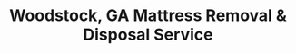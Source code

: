 ---
layout: location.njk
title: Woodstock, GA Mattress Removal & Disposal Service
description: Professional mattress removal in Woodstock, Georgia. Next-day pickup  Licensed, insured, and eco-friendly disposal. Serving Towne Lake and all family neighborhoods.
permalink: /mattress-removal/georgia/atlanta/woodstock/
city: Woodstock
state: Georgia
stateSlug: georgia
parentMetro: "Atlanta"
tier: 3
coordinates:
  lat: 34.1014
  lng: -84.5194
pricing:
  startingPrice: 125
  single: 125
  queen: 155
  king: 180
  boxSpring: 30
neighborhoods:
  - name: Eagle Watch at Towne Lake
    zipCodes: ["30189"]
  - name: Towne Lake Hills North
    zipCodes: ["30189"]
  - name: Towne Lake Hills West
    zipCodes: ["30189"]
  - name: Towne Lake Hills South
    zipCodes: ["30189"]
  - name: Deer Run at Towne Lake
    zipCodes: ["30189"]
  - name: The Arbors at Towne Lake
    zipCodes: ["30189"]
  - name: Rose Creek at Towne Lake
    zipCodes: ["30189"]
  - name: Wellesley at Towne Lake
    zipCodes: ["30189"]
  - name: Downtown Historic District
    zipCodes: ["30188"]
  - name: Lakestone
    zipCodes: ["30188"]
  - name: Bradshaw Farm
    zipCodes: ["30188"]
  - name: Mill Creek
    zipCodes: ["30188"]
  - name: Bentwater
    zipCodes: ["30189"]
  - name: Bridgemill
    zipCodes: ["30188"]
  - name: Farmington
    zipCodes: ["30188"]
  - name: Fernwood Creek
    zipCodes: ["30189"]
  - name: Arnold Mill Estates
    zipCodes: ["30188"]
zipCodes:
  - "30188"
  - "30189"
recyclingPartners:
  - "Waste Management Woodstock"
  - "Cherokee County Recycling Center"
  - "City of Woodstock Public Works"
localRegulations: "We handle all Woodstock mattress disposal requirements coordinating with Cherokee County waste management protocols and City of Woodstock guidelines. Our service includes pickup, proper loading, and transport to approved recycling facilities. We work with county-approved systems and understand Cherokee County's specific disposal requirements to ensure compliance with all municipal guidelines for mattress disposal throughout family neighborhoods and master-planned communities."
nearbyCities:
  - name: Atlanta
    distance: "30 miles"
    slug: "atlanta"
    isSuburb: false
  - name: Marietta
    distance: "13 miles"
    slug: "marietta"
    isSuburb: true
  - name: Kennesaw
    distance: "8 miles"
    slug: "kennesaw"
    isSuburb: true
  - name: Alpharetta
    distance: "25 miles"
    slug: "alpharetta"
    isSuburb: true
  - name: Roswell
    distance: "15 miles"
    slug: "roswell"
    isSuburb: true
reviews:
  count: 127
  featured:
    - author: "Michelle P."
      neighborhood: "Eagle Watch"
      rating: 5
      text: "We live in the golf course community and honestly had no clue how to get rid of our kids' old bunk bed mattresses. These folks made it so simple - just scheduled online and they handled everything. Perfect for busy families who don't have time to figure out county disposal stuff."
    - author: "Ryan K."
      neighborhood: "Towne Lake Hills"
      rating: 5
      text: "Just bought our dream home in Towne Lake and needed the guest room mattress gone before family came to visit. Called Wednesday, they came Friday morning, done in 15 minutes. Exactly what you want when you're settling into a new neighborhood."
    - author: "Sarah M."
      neighborhood: "Downtown"
      rating: 4
      text: "Living near the arts village means we see lots of activity, but these guys were super respectful and professional. Quick pickup from our historic district home without any drama. Appreciate the reliable service in our tight-knit community."
    - author: "Jeff B."
      neighborhood: "Lakestone"
      rating: 5
      text: "Our subdivision has pretty strict rules about curb appeal and bulk items. These mattress removal folks totally get it - in and out quickly, no mess left behind, and they worked around our HOA guidelines perfectly. Will definitely use them again."
    - author: "Amanda W."
      neighborhood: "Deer Run"
      rating: 5
      text: "Three kids means we go through mattresses fairly regularly. Found these guys through a neighbor recommendation and they've been our go-to ever since. Fair pricing, always on time, and they understand family life chaos."
    - author: "Tom R."
      neighborhood: "Bentwater"
      rating: 5
      text: "Been in Woodstock for about eight years now and watched this place grow like crazy. Nice to have local services that actually show up when they say they will. Straightforward mattress pickup that just works."
faqs:
  - question: "How quickly can you pick up mattresses in Woodstock?"
    answer: "We offer next-day service throughout Woodstock including all Towne Lake neighborhoods like Eagle Watch and Deer Run, downtown historic district, and newer developments like Lakestone. Book online or call (720) 263-6094 before 2 PM and we'll typically schedule pickup for the next business day."
  - question: "What's included in your Woodstock mattress removal fee?"
    answer: "Our $125 base price covers one mattress pickup, loading, transport, and eco-friendly disposal. Box springs add $30 each. We handle master-planned community protocols, HOA compliance, and all Woodstock neighborhoods without extra charges. Payment is due at time of service."
  - question: "Do you service Towne Lake and other master-planned communities?"
    answer: "Absolutely. We regularly service all Towne Lake neighborhoods including Eagle Watch, Deer Run, Towne Lake Hills, and newer sections. Our team understands community guidelines, HOA requirements, and the family-focused environment of these developments."
  - question: "Can you work around HOA and community restrictions?"
    answer: "Yes, we understand Woodstock's newer developments often have specific community standards and HOA guidelines. We coordinate timing to minimize visibility during pickup, work quickly and cleanly, and ensure compliance with any community appearance requirements."
  - question: "How does your service work with Cherokee County waste management?"
    answer: "We work directly with approved Cherokee County disposal facilities and understand the county's waste management protocols. Unlike municipal services that don't accept mattresses, we handle everything independently through proper recycling channels."
  - question: "What payment methods do you accept in Woodstock?"
    answer: "We accept cash, all major credit cards, Venmo, and Zelle. Payment is collected at time of service. We provide receipts and can work with HOA management or community billing coordination if needed for larger developments."
  - question: "Are you licensed for mattress disposal in Cherokee County?"
    answer: "Yes, we're fully licensed and insured for waste removal throughout Cherokee County and Georgia. We comply with all local disposal regulations and work with county-approved recycling facilities for proper environmental disposal."
  - question: "What happens to my mattress after pickup in Woodstock?"
    answer: "Your mattress goes to approved Cherokee County recycling facilities where it's completely dismantled. Metal springs become new steel products, foam gets processed into carpet padding, and fabric becomes insulation materials. We ensure proper disposal through county-approved waste management systems."
schema:
  "@type": "LocalBusiness"
  name: "A Bedder World Woodstock"
  address:
    streetAddress: "Woodstock, GA"
    addressLocality: "Woodstock"
    addressRegion: "GA"
    postalCode: "30188"
    addressCountry: "US"
  geo:
    latitude: 34.1014
    longitude: -84.5194
  telephone: "720-263-6094"
  priceRange: "$125-$240"
  serviceArea: "Woodstock, Georgia"
  aggregateRating:
    ratingValue: "4.8"
    reviewCount: 127
pageContent:
  heroDescription: "A Bedder World provides professional mattress removal throughout Woodstock's thriving family communities. From master-planned Towne Lake neighborhoods like Eagle Watch and Deer Run to the historic downtown arts village and newer developments like Lakestone, we handle pickup, loading, and transport to certified recycling facilities with next-day service and transparent pricing."
  
  aboutService: "Our mattress removal service is specifically designed for Woodstock's rapidly growing family-focused communities and Cherokee County requirements. We navigate master-planned community protocols in Towne Lake developments, work efficiently throughout newer subdivisions like Lakestone and Bridgemill, and respect the historic character of downtown Woodstock near the arts village. Whether you're in a golf course community like Eagle Watch, family neighborhood in Deer Run, or newer construction throughout the area, our experienced team handles Cherokee County's specific disposal requirements while ensuring every mattress reaches approved recycling facilities through proper county waste management protocols."
  
  serviceAreasIntro: "Professional mattress pickup throughout Woodstock's family neighborhoods, from the expansive Towne Lake master-planned community to historic downtown and newer developments like Lakestone. We understand community standards, HOA requirements, and the family-focused lifestyle that defines this Cherokee County suburb."
  
  environmentalImpact: "We transport all Woodstock mattresses to certified Cherokee County recycling facilities where our partner network ensures complete material recovery. Every mattress we collect gets completely dismantled - metal springs become new steel products, foam transforms into carpet padding, and fabric gets processed into insulation materials. Our eco-friendly disposal process eliminates landfill waste entirely while maintaining compliance with Cherokee County environmental regulations and supporting sustainable practices throughout this rapidly growing family community."
  
  howItWorksScheduling: "Next-day pickup available throughout Woodstock with flexible scheduling around family and community requirements. We work around HOA guidelines, coordinate with community standards, and provide reliable service that respects the family-focused environment and community protocols of this Cherokee County suburb."
  
  howItWorksService: "Our professional team navigates Woodstock's diverse housing landscape efficiently, from master-planned communities requiring HOA compliance to historic downtown homes needing careful attention, always maintaining professional standards while protecting property and following established community procedures."
  
  howItWorksDisposal: "We transport all Woodstock mattresses to our certified Cherokee County recycling partners for complete material recovery. Our responsible disposal process supports local environmental goals while ensuring compliance with county regulations through our established network of approved facilities."
  
  sidebarStats:
    mattressesRemoved: "1,847"
---